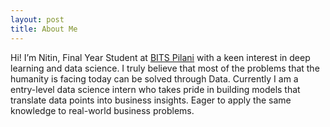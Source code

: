 ```yaml
---
layout: post
title: About Me
---
```


Hi! I’m Nitin, Final Year Student at [BITS Pilani](https://www.bits-pilani.ac.in/) with a keen interest in deep learning and data science.
I truly believe that most of the problems that the humanity is facing today can be solved through Data. Currently I am a entry-level data science intern who takes pride in building models that translate data points into business insights. Eager to apply the same knowledge to real-world business problems.